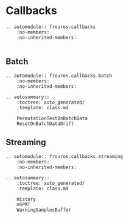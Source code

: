 # Callbacks

```{eval-rst}
.. automodule:: frouros.callbacks
    :no-members:
    :no-inherited-members:
```

```{currentmodule} frouros.callbacks
```

## Batch

```{eval-rst}
.. automodule:: frouros.callbacks.batch
    :no-members:
    :no-inherited-members:
```

```{eval-rst}
.. autosummary::
    :toctree: auto_generated/
    :template: class.md

    PermutationTestOnBatchData
    ResetOnBatchDataDrift
```

## Streaming

```{eval-rst}
.. automodule:: frouros.callbacks.streaming
    :no-members:
    :no-inherited-members:
```

```{eval-rst}
.. autosummary::
    :toctree: auto_generated/
    :template: class.md

    History
    mSPRT
    WarningSamplesBuffer
```
